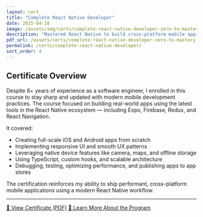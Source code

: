 ```yaml
---
layout: cert
title: "Complete React Native Developer"
date: 2025-04-28
image: /assets/img/certs/complete-react-native-developer-zero-to-mastery.webp
description: "Mastered React Native to build cross-platform mobile apps using modern tools, native device APIs, and real-world development practices."
pdf_url: /assets/certs/complete-react-native-developer-zero-to-mastery.pdf
permalink: /certs/complete-react-native-developer/
sort_order: 4
---
```


## Certificate Overview

Despite 8+ years of experience as a software engineer, I enrolled in this course to stay sharp and updated with modern mobile development practices. The course focused on building real-world apps using the latest tools in the React Native ecosystem — including Expo, Firebase, Redux, and React Navigation.

It covered:

- Creating full-scale iOS and Android apps from scratch  
- Implementing responsive UI and smooth UX patterns  
- Leveraging native device features like camera, maps, and offline storage  
- Using TypeScript, custom hooks, and scalable architecture  
- Debugging, testing, optimizing performance, and publishing apps to app stores  

The certification reinforces my ability to ship performant, cross-platform mobile applications using a modern React Native workflow.

---

[📄 View Certificate (PDF)](/assets/certs/complete-react-native-developer-zero-to-mastery.pdf)
[🔗 Learn More About the Program](https://zerotomastery.io/courses/learn-react-native/)  